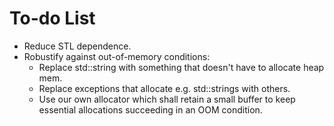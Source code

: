 To-do List
==========

- Reduce STL dependence.
- Robustify against out-of-memory conditions:
    - Replace std::string with something that doesn't have to allocate heap mem.
    - Replace exceptions that allocate e.g. std::strings with others.
    - Use our own allocator which shall retain a small buffer to keep essential
    allocations succeeding in an OOM condition.